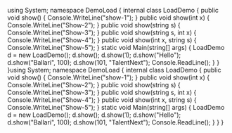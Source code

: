using System; namespace DemoLoad { internal class LoadDemo { public void show() { Console.WriteLine("show-1"); } public void show(int x) { Console.WriteLine("Show-2"); } public void show(string s) { Console.WriteLine("Show-3"); } public void show(string s, int x) { Console.WriteLine("Show-4"); } public void show(int x, string s) { Console.WriteLine("Show-5"); } static void Main(string[] args) { LoadDemo d = new LoadDemo(); d.show(); d.show(1); d.show("Hello"); d.show("Ballari", 100); d.show(101, "TalentNext"); Console.ReadLine(); } } }using System; namespace DemoLoad { internal class LoadDemo { public void show() { Console.WriteLine("show-1"); } public void show(int x) { Console.WriteLine("Show-2"); } public void show(string s) { Console.WriteLine("Show-3"); } public void show(string s, int x) { Console.WriteLine("Show-4"); } public void show(int x, string s) { Console.WriteLine("Show-5"); } static void Main(string[] args) { LoadDemo d = new LoadDemo(); d.show(); d.show(1); d.show("Hello"); d.show("Ballari", 100); d.show(101, "TalentNext"); Console.ReadLine(); } } }
